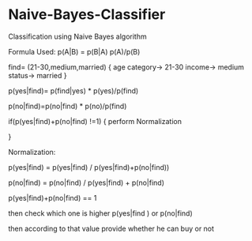 # Naive-Bayes-Classifier
Classification using Naive Bayes algorithm

Formula Used: 
p(A|B) = p(B|A) p(A)/p(B)

find= (21-30,medium,married)
{
  age category-> 21-30
  income-> medium
  status-> married
}

p(yes|find)= p(find|yes) * p(yes)/p(find)

p(no|find)=p(no|find) * p(no)/p(find)

if(p(yes|find)+p(no|find) !=1)
{
  perform Normalization
  
 }
 
 Normalization:
 
 p(yes|find) = p(yes|find) / p(yes|find)+p(no|find))
 
 p(no|find) = p(no|find) / p(yes|find) + p(no|find)
 
 p(yes|find)+p(no|find) == 1 
 
 then check which one is higher p(yes|find ) or p(no|find)
 
 then according to that value provide whether he can buy or not 
